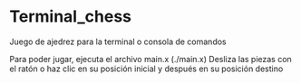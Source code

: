 # Terminal_chess
Juego de ajedrez para la terminal o consola de comandos

Para poder jugar, ejecuta el archivo main.x (./main.x)
Desliza las piezas con el ratón o haz clic en su posición inicial y después en su posición destino
